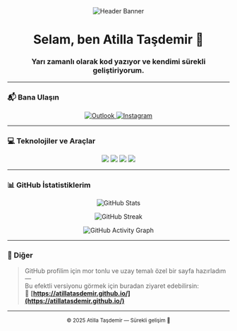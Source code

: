 <div align="center">
  <img src="https://raw.githubusercontent.com/AtillaTasdemir/AtillaTasdemir/main/header.svg" alt="Header Banner">
</div>

<h1 align="center">Selam, ben Atilla Taşdemir 👋</h1>
<h3 align="center">Yarı zamanlı olarak kod yazıyor ve kendimi sürekli geliştiriyorum.</h3>

---

### 📬 Bana Ulaşın
<p align="center">
  <a href="mailto:atilla12339@outlook.com" target="_blank">
    <img src="https://img.shields.io/badge/Microsoft_Outlook-0078D4?style=for-the-badge&logo=microsoft-outlook&logoColor=white" alt="Outlook" />
  </a>
  <a href="https://www.instagram.com/hadesdenost/" target="_blank">
    <img src="https://img.shields.io/badge/Instagram-%23E4405F.svg?style=for-the-badge&logo=Instagram&logoColor=white" alt="Instagram" />
  </a>
</p>

---

### 💻 Teknolojiler ve Araçlar
<p align="center">
  <a href="https://www.python.org" target="_blank"><img src="https://img.shields.io/badge/python-3670A0?style=for-the-badge&logo=python&logoColor=ffdd54"/></a>
  <a href="https://www.php.net" target="_blank"><img src="https://img.shields.io/badge/php-%23777BB4.svg?style=for-the-badge&logo=php&logoColor=white"/></a>
  <a href="https://www.w3.org/html/" target="_blank"><img src="https://img.shields.io/badge/html5-%23E34F26.svg?style=for-the-badge&logo=html5&logoColor=white"/></a>
  <a href="https://www.w3schools.com/css/" target="_blank"><img src="https://img.shields.io/badge/css3-%231572B6.svg?style=for-the-badge&logo=css3&logoColor=white"/></a>
</p>

---

### 📊 GitHub İstatistiklerim
<p align="center">
  <img src="https://github-readme-stats.vercel.app/api?username=AtillaTasdemir&show_icons=true&theme=tokyonight" alt="GitHub Stats" />
</p>

<p align="center">
  <img src="https://github-readme-streak-stats.herokuapp.com/?user=AtillaTasdemir&theme=tokyonight" alt="GitHub Streak" />
</p>

<p align="center">
  <img src="https://github-readme-activity-graph.vercel.app/graph?username=AtillaTasdemir&theme=tokyo-night" alt="GitHub Activity Graph" />
</p>

---

### 🌌 Diğer
> GitHub profilim için mor tonlu ve uzay temalı özel bir sayfa hazırladım —  
> Bu efektli versiyonu görmek için buradan ziyaret edebilirsin:  
> 🌠 **[https://atillatasdemir.github.io/](https://atillatasdemir.github.io/)**

---

<div align="center">
  <sub>© 2025 Atilla Taşdemir — Sürekli gelişim 🚀</sub>
</div>
